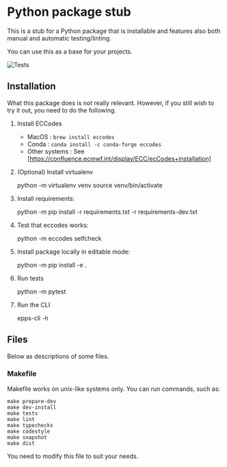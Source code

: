 # Python package stub

This is a stub for a Python package that is installable and features also 
both manual and automatic testing/linting.

You can use this as a base for your projects.

![Tests](https://github.com/<username>/<repository>/actions/workflows/tests.yml/badge.svg)

## Installation

What this package does is not really relevant. However, if you still wish to
try it out, you need to do the following.

1. Install ECCodes

    - MacOS : `brew install eccodes`
    - Conda : `conda install -c conda-forge eccodes`
    - Other systems : See [https://confluence.ecmwf.int/display/ECC/ecCodes+installation]

2. (Optional) Install virtualenv
    
    python -m virtualenv venv
    source venv/bin/activate

3. Install requirements:

    python -m pip install -r requirements.txt -r requirements-dev.txt

4. Test that eccodes works:

    python -m eccodes selfcheck

5. Install package locally in editable mode:

    python -m pip install -e .

6. Run tests

    python -m pytest

7. Run the CLI

    epps-cli -h

## Files

Below as descriptions of some files.

### Makefile

Makefile works on unix-like systems only. You can run commands, such as:

    make prepare-dev
    make dev-install
    make tests
    make lint
    make typechecks
    make codestyle
    make snapshot
    make dist

You need to modify this file to suit your needs. 